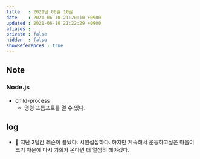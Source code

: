 ```yaml
---
title   : 2021년 06월 10일
date    : 2021-06-10 21:20:10 +0900
updated : 2021-06-10 21:22:29 +0900
aliases : 
private : false
hidden  : false
showReferences : true
---
```

## Note

### Node.js
- child-process 
  - 명령 프롬프트를 열 수 있다.  
## log 
- 🎾 지난 2달간 레슨이 끝났다. 시원섭섭하다. 하지만 계속해서 운동하고싶은 마음이 크기 때문에 다시 기회가 온다면 더 열심히 해야겠다.  
